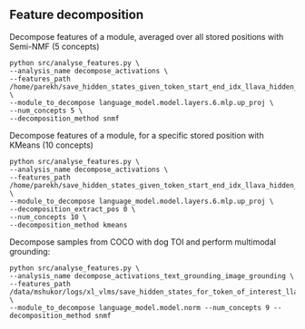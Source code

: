 ## Feature decomposition

Decompose features of a module, averaged over all stored positions with Semi-NMF (5 concepts)
```
python src/analyse_features.py \
--analysis_name decompose_activations \
--features_path /home/parekh/save_hidden_states_given_token_start_end_idx_llava_hidden_states.pth \
--module_to_decompose language_model.model.layers.6.mlp.up_proj \
--num_concepts 5 \
--decomposition_method snmf
```

Decompose features of a module, for a specific stored position with KMeans (10 concepts)
```
python src/analyse_features.py \
--analysis_name decompose_activations \
--features_path /home/parekh/save_hidden_states_given_token_start_end_idx_llava_hidden_states.pth \
--module_to_decompose language_model.model.layers.6.mlp.up_proj \
--decomposition_extract_pos 0 \
--num_concepts 10 \
--decomposition_method kmeans
```

Decompose samples from COCO with dog TOI and perform multimodal grounding:

```
python src/analyse_features.py \
--analysis_name decompose_activations_text_grounding_image_grounding \
--features_path /data/mshukor/logs/xl_vlms/save_hidden_states_for_token_of_interest_llava_dog_generation.pth \
--module_to_decompose language_model.model.norm --num_concepts 9 --decomposition_method snmf
```
